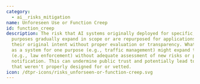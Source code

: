 ```yaml
---
category:
  - ai__risks_mitigation
name: Unforeseen Use or Function Creep
id: function_creep
description: The risk that AI systems originally deployed for specific, limited
  purposes gradually expand in scope or are repurposed for applications beyond
  their original intent without proper evaluation or transparency. What begins
  as a system for one purpose (e.g., traffic management) might expand to others
  (e.g., law enforcement) without adequate assessment of new risks or public
  notification. This can undermine public trust and potentially lead to uses
  that weren't properly designed for or vetted.
icon: /dtpr-icons/risks_unforseen-or-function-creep.svg
---
```

